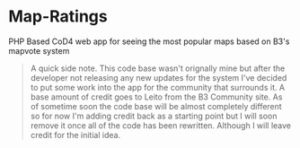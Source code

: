 # Map-Ratings
PHP Based CoD4 web app for seeing the most popular maps based on B3's mapvote system

> A quick side note. This code base wasn't orignally mine but after the developer not releasing any new updates for the system I've decided to put some work into the app for the community that surrounds it. A base amount of credit goes to Leito from the B3 Community site. As of sometime soon the code base will be almost completely different so for now I'm adding credit back as a starting point but I will soon remove it once all of the code has been rewritten. Although I will leave credit for the initial idea. 
